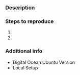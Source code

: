 ### Description


### Steps to reproduce

1.
2.

### Additional info

- Digital Ocean Ubuntu Version
- Local Setup

